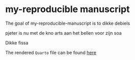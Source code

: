 # my-reproducible manuscript

<!-- badges: start -->
<!-- badges: end -->

The goal of my-reproducible-manuscript is to dikke debiels

pjeter is nu met de kno arts aan het bellen voor zijn soa

Dikke fissa 

The rendered `Quarto` file can be found [here](/reprodev-exercise_quarto/docs/reprodev-exercise_quarto.html)
